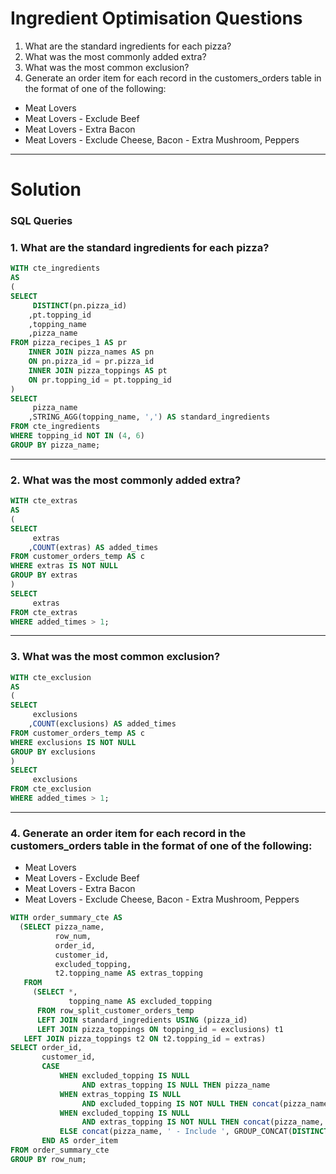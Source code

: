 # Ingredient Optimisation Questions

1. What are the standard ingredients for each pizza?
2. What was the most commonly added extra?
3. What was the most common exclusion?
4. Generate an order item for each record in the customers_orders table in the format of one of the following:
* Meat Lovers
* Meat Lovers - Exclude Beef
* Meat Lovers - Extra Bacon
* Meat Lovers - Exclude Cheese, Bacon - Extra Mushroom, Peppers

***
# Solution
### SQL Queries

### 1. What are the standard ingredients for each pizza?
```sql
WITH cte_ingredients
AS
(
SELECT 
	 DISTINCT(pn.pizza_id)
	,pt.topping_id
	,topping_name
	,pizza_name
FROM pizza_recipes_1 AS pr
	INNER JOIN pizza_names AS pn
	ON pn.pizza_id = pr.pizza_id
	INNER JOIN pizza_toppings AS pt
	ON pr.topping_id = pt.topping_id 
)
SELECT 
	 pizza_name
	,STRING_AGG(topping_name, ',') AS standard_ingredients
FROM cte_ingredients
WHERE topping_id NOT IN (4, 6)
GROUP BY pizza_name;
```

***
### 2. What was the most commonly added extra?
```sql
WITH cte_extras
AS
(
SELECT 
	 extras
	,COUNT(extras) AS added_times
FROM customer_orders_temp AS c
WHERE extras IS NOT NULL
GROUP BY extras
)
SELECT
	 extras
FROM cte_extras
WHERE added_times > 1; 
```

***
### 3. What was the most common exclusion?
```sql
WITH cte_exclusion
AS
(
SELECT 
	 exclusions
	,COUNT(exclusions) AS added_times
FROM customer_orders_temp AS c
WHERE exclusions IS NOT NULL
GROUP BY exclusions
)
SELECT
	 exclusions
FROM cte_exclusion
WHERE added_times > 1;
```

***
### 4. Generate an order item for each record in the customers_orders table in the format of one of the following:
* Meat Lovers
* Meat Lovers - Exclude Beef
* Meat Lovers - Extra Bacon
* Meat Lovers - Exclude Cheese, Bacon - Extra Mushroom, Peppers
```sql
WITH order_summary_cte AS
  (SELECT pizza_name,
          row_num,
          order_id,
          customer_id,
          excluded_topping,
          t2.topping_name AS extras_topping
   FROM
     (SELECT *,
             topping_name AS excluded_topping
      FROM row_split_customer_orders_temp
      LEFT JOIN standard_ingredients USING (pizza_id)
      LEFT JOIN pizza_toppings ON topping_id = exclusions) t1
   LEFT JOIN pizza_toppings t2 ON t2.topping_id = extras)
SELECT order_id,
       customer_id,
       CASE
           WHEN excluded_topping IS NULL
                AND extras_topping IS NULL THEN pizza_name
           WHEN extras_topping IS NULL
                AND excluded_topping IS NOT NULL THEN concat(pizza_name, ' - Exclude ', GROUP_CONCAT(DISTINCT excluded_topping))
           WHEN excluded_topping IS NULL
                AND extras_topping IS NOT NULL THEN concat(pizza_name, ' - Include ', GROUP_CONCAT(DISTINCT extras_topping))
           ELSE concat(pizza_name, ' - Include ', GROUP_CONCAT(DISTINCT extras_topping), ' - Exclude ', GROUP_CONCAT(DISTINCT excluded_topping))
       END AS order_item
FROM order_summary_cte
GROUP BY row_num;
```